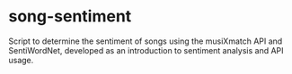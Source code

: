 # song-sentiment
Script to determine the sentiment of songs using the musiXmatch API and SentiWordNet, developed as an introduction to sentiment analysis and API usage.
